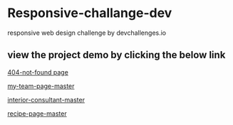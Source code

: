 # Responsive-challange-dev

responsive web design challenge by devchallenges.io

## view the project demo by clicking the below link

[404-not-found page](https://satendra-responsive-devchallange.netlify.app/404-not-found-master/)

[my-team-page-master](https://satendra-responsive-devchallange.netlify.app/my-team-page-master/)

[interior-consultant-master](https://satendra-responsive-devchallange.netlify.app/interior-consultant-master/)

[recipe-page-master](https://satendra-responsive-devchallange.netlify.app/recipe-page-master/)
